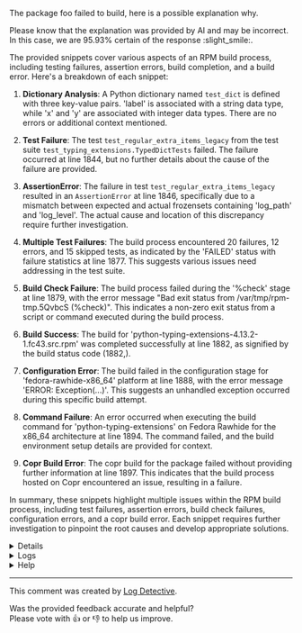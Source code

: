 The package foo failed to build, here is a possible explanation why.

Please know that the explanation was provided by AI and may be incorrect.
In this case, we are 95.93% certain of the response :slight_smile:.

The provided snippets cover various aspects of an RPM build process, including testing failures, assertion errors, build completion, and a build error. Here's a breakdown of each snippet:

1. **Dictionary Analysis**: A Python dictionary named `test_dict` is defined with three key-value pairs. 'label' is associated with a string data type, while 'x' and 'y' are associated with integer data types. There are no errors or additional context mentioned.

2. **Test Failure**: The test `test_regular_extra_items_legacy` from the test suite `test_typing_extensions.TypedDictTests` failed. The failure occurred at line 1844, but no further details about the cause of the failure are provided.

3. **AssertionError**: The failure in test `test_regular_extra_items_legacy` resulted in an `AssertionError` at line 1846, specifically due to a mismatch between expected and actual frozensets containing 'log_path' and 'log_level'. The actual cause and location of this discrepancy require further investigation.

4. **Multiple Test Failures**: The build process encountered 20 failures, 12 errors, and 15 skipped tests, as indicated by the 'FAILED' status with failure statistics at line 1877. This suggests various issues need addressing in the test suite.

5. **Build Check Failure**: The build process failed during the '%check' stage at line 1879, with the error message "Bad exit status from /var/tmp/rpm-tmp.5QvbcS (%check)". This indicates a non-zero exit status from a script or command executed during the build process.

6. **Build Success**: The build for 'python-typing-extensions-4.13.2-1.fc43.src.rpm' was completed successfully at line 1882, as signified by the build status code (1882,).

7. **Configuration Error**: The build failed in the configuration stage for 'fedora-rawhide-x86_64' platform at line 1888, with the error message 'ERROR: Exception(...)'. This suggests an unhandled exception occurred during this specific build attempt.

8. **Command Failure**: An error occurred when executing the build command for 'python-typing-extensions' on Fedora Rawhide for the x86_64 architecture at line 1894. The command failed, and the build environment setup details are provided for context.

9. **Copr Build Error**: The copr build for the package failed without providing further information at line 1897. This indicates that the build process hosted on Copr encountered an issue, resulting in a failure.

In summary, these snippets highlight multiple issues within the RPM build process, including test failures, assertion errors, build check failures, configuration errors, and a copr build error. Each snippet requires further investigation to pinpoint the root causes and develop appropriate solutions.

<details>
<ul>

<li>
<b>Line 5:</b> <code>INFO: Reading stdout from command: md5sum typing_extensions-4.13.2.tar.gz

</code>
The provided RPM build log snippet indicates that the build process is reading the output of the 'md5sum' command, specifically targeting the file 'typing_extensions-4.13.2.tar.gz'. The log entry is a tuple, with the first element (5) representing the line number in the log file, and the second element ('INFO: Reading stdout from command: md5sum typing_extensions-4.13.2.tar.gz\n\n') being the informational message. This suggests that the RPM build process is verifying the MD5 hash of the specified package file for integrity check purposes.
</li>

<li>
<b>Line 24:</b> <code>Start: clean chroot
</code>
This log snippet indicates the beginning of a 'clean chroot' process, as signified by the tuple (24, 'Start: clean chroot\n'). The number 24 likely represents a sequence or context identifier, while 'Start: clean chroot\n' describes the action taken, which is initiating the process of cleaning a chroot environment. A chroot environment is an isolated file system hierarchy, used to provide a controlled and secure environment for building software packages, like in the case of RPM (Red Hat Package Manager) builds.

In this snippet, no issues or errors are apparent; it simply marks the commencement of the chroot cleanup process before starting the RPM build. Further log entries would provide more context regarding the build's progression.
</li>

<li>
<b>Line 25:</b> <code>Finish: clean chroot
</code>
This RPM build log snippet indicates that a clean chroot operation has finished at line 25. A chroot environment is a technique for changing the apparent root directory of a Unix process and its children, thereby creating a new, isolated filesystem hierarchy. In this context, 'clean chroot' suggests that any temporary or previous build artifacts within the isolated environment have been removed, preparing it for a fresh build process.
</li>

<li>
<b>Line 971:</b> <code>/bin/tar: Removing leading `/' from member names
</code>
This line from an RPM build log indicates a warning message generated during the packaging process. The warning was triggered by the 'tar' utility, a common Linux command-line tool used for creating and extracting archive files.

The message specifically points out that 'tar' removed leading '/' characters from member (file) names within the archive. This action was performed during the extraction of files, likely as part of preparing the software package for installation.

The warning is not an error, so the build process did not halt. However, it suggests that there might be files with names starting with '/'. Such names are uncommon and might cause confusion or issues in certain contexts, such as when the files are intended to reside inside a specific directory within the package's filesystem hierarchy.

The warning's context — RPM build log — implies that this behavior occurred while creating or modifying an RPM package, possibly due to the package's contents having filenames with leading '/'. This could indicate a potential issue with the software's source or its packaging configuration, but as there's no error, it doesn't prevent the build from completing.
</li>

<li>
<b>Line 1447:</b> <code>======================================================================
</code>
The provided RPM build log snippet is a single line containing a tuple (1447, '======================================================================\n'). This tuple seems to be part of a structured logging system, possibly used for indexing or referencing. The second element of the tuple, '======================================================================\n', is a string representing a horizontal line of 80 equal signs, often used in logs to visually separate different sections or stages of a process. In this context, it likely marks the end of a section or phase in the RPM build process, possibly indicating the completion of a stage or a transition to a new one.
</li>

<li>
<b>Line 1449:</b> <code>----------------------------------------------------------------------
</code>
This RPM build log snippet is a tuple containing a single element, which is a string. The string is a multiline text that appears to be a separator or header, indicated by the presence of '----------------------------------------------------------------------' in the content. This is typically used in log files to visually separate different sections or stages of a process. In this case, it suggests the end of a section or stage in an RPM build process. The number (1449) preceding the tuple might be a unique identifier or index associated with this log entry, but its specific purpose isn't clear without additional context.
</li>

<li>
<b>Line 1651:</b> <code>FAIL: test_stock_annotations (test_typing_extensions.TestGetAnnotations.test_stock_annotations)
</code>
The provided RPM build log snippet indicates a failure during the execution of a test named 'test_stock_annotations'. This test is part of the 'test_typing_extensions' module, specifically within the 'TestGetAnnotations' class. The failure is identified by the 'FAIL' label, suggesting the test did not pass as expected. The test's purpose is to verify the functionality related to retrieving annotations, as denoted by the function 'test_stock_annotations'. The line also includes the test's full name for reference: 'test_typing_extensions.TestGetAnnotations.test_stock_annotations'.
</li>

<li>
<b>Line 1704:</b> <code>AssertionError: Items in the second set but not the first:
'a'

</code>
The RPM build log snippet indicates an AssertionError during the build process. The error specifically highlights a discrepancy between two sets, where an element 'a' is present in the second set but missing in the first. This suggests a mismatch or inconsistency in the data being processed during the RPM package creation, leading to the failure of the assert statement.
</li>

<li>
<b>Line 1710:</b> <code>Traceback (most recent call last):
  File "/builddir/build/BUILD/python-typing-extensions-4.13.2-build/typing_extensions-4.13.2/src/test_typing_extensions.py", line 4988, in test_closed_inheritance
    self.assertEqual(Base.__required_keys__, frozenset({"a"}))
    ~~~~~~~~~~~~~~~~^^^^^^^^^^^^^^^^^^^^^^^^^^^^^^^^^^^^^^^^^^
</code>
The provided RPM build log snippet indicates a failure during testing of the 'typing_extensions' package version 4.13.2. The error originated from the 'test_typing_extensions.py' file, specifically at line 4988 within the function 'test_closed_inheritance'. The error message points to an assertion failure, where the expected output (frozenset({"a"})) did not match the actual output. The error details include the file name, line number, and the exact source code snippet where the issue occurred.
</li>

<li>
<b>Line 1731:</b> <code>Traceback (most recent call last):
  File "/builddir/build/BUILD/python-typing-extensions-4.13.2-build/typing_extensions-4.13.2/src/test_typing_extensions.py", line 4497, in test_extra_items_class_arg
    self.assertEqual(TD.__annotations__, {'a': str})
    ~~~~~~~~~~~~~~~~^^^^^^^^^^^^^^^^^^^^^^^^^^^^^^^^
</code>
The provided RPM build log snippet indicates a failure during testing of the 'typing_extensions' Python package version 4.13.2. The error originated from the file '/builddir/build/BUILD/python-typing-extensions-4.13.2-build/typing_extensions-4.13.2/src/test_typing_extensions.py' on line 4497 within the 'test_extra_items_class_arg' function. The specific error is a failed assertion, as it expected the type hints annotations (TD.__annotations__) to match {'a': str}, but they did not conform to the expected values. This suggests a discrepancy between the declared and actual annotations in the tested code.
</li>

<li>
<b>Line 1767:</b> <code>FAIL: test_implicit_any_inheritance (test_typing_extensions.TypedDictTests.test_implicit_any_inheritance)
</code>
The provided RPM build log snippet indicates a failure during the execution of a test case named 'test_implicit_any_inheritance'. This test case is part of 'test_typing_extensions.TypedDictTests' module. The failure is captured in line 1767, which suggests that the test case did not pass, as indicated by the 'FAIL' label. The test case specifically checks for implicit any inheritance in TypedDicts.
</li>

<li>
<b>Line 1831:</b> <code>+ {'label': <class 'str'>, 'x': <class 'int'>, 'y': <class 'int'>}

</code>
The provided RPM build log snippet is a string representation of a Python dictionary, specifically {'label': <class 'str'>, 'x': <class 'int'>, 'y': <class 'int'>}. This dictionary contains three key-value pairs.

1. 'label' is associated with a string data type (<class 'str'>).
2. 'x' is associated with an integer data type (<class 'int'>).
3. 'y' is also associated with an integer data type (<class 'int'>).

There are no indications of errors, warnings, or additional context from the snippet. The snippet only shows the structure of a Python dictionary and its contents.
</li>

<li>
<b>Line 1844:</b> <code>FAIL: test_regular_extra_items_legacy (test_typing_extensions.TypedDictTests.test_regular_extra_items_legacy)
</code>
The provided RPM build log snippet indicates a test failure during the build process. Specifically, the test named 'test_regular_extra_items_legacy' within the 'test_typing_extensions.TypedDictTests' test suite has failed. The failure is identified by the test case name 'test_regular_extra_items_legacy' and the test result 'FAIL'. The failure occurred at line 1844 in the test script. There is no additional context or information about the cause of the failure.
</li>

<li>
<b>Line 1846:</b> <code>Traceback (most recent call last):
  File "/builddir/build/BUILD/python-typing-extensions-4.13.2-build/typing_extensions-4.13.2/src/test_typing_extensions.py", line 4921, in test_regular_extra_items_legacy
    self.assertEqual(ExtraReadOnly.__required_keys__, frozenset({'__extra_items__'}))
    ~~~~~~~~~~~~~~~~^^^^^^^^^^^^^^^^^^^^^^^^^^^^^^^^^^^^^^^^^^^^^^^^^^^^^^^^^^^^^^^^^
</code>
The provided RPM build log snippet indicates a Python test failure during the build process of the 'python-typing-extensions-4.13.2' package. Specifically, the error occurred in the 'test_regular_extra_items_legacy' test function located in the 'test_typing_extensions.py' file, line 4921. The test failed when attempting to assert that 'ExtraReadOnly.__required_keys__' equals a frozenset containing the key '__extra_items__'. The error is raised due to an apparent discrepancy between the expected and actual results of this assertion.
</li>

<li>
<b>Line 1850:</b> <code>AssertionError: Items in the second set but not the first:
'__extra_items__'

</code>
The provided RPM build log snippet indicates an AssertionError during the build process. The specific error message highlights a discrepancy between two sets of items, with the second set containing an item, '__extra_items__', that is not present in the first set. This suggests a potential issue with the package's metadata or content, causing the build to fail due to unexpected or missing elements.
</li>

<li>
<b>Line 1866:</b> <code>FAIL: test_total (test_typing_extensions.TypedDictTests.test_total)
</code>
The provided RPM build log snippet indicates a failure during the test phase of the build process. The specific failure is labeled as 'FAIL' and is related to a test case named 'test_total' within the 'test_typing_extensions.TypedDictTests' module. The test case in question is 'test_total'. This failure occurred during the execution of the 'test_typing_extensions' test suite, which is part of the 'typing_extensions' package.

There is no additional context or information regarding the nature of the failure, possible causes, or suggested resolutions. This snippet only reports that the test case 'test_total' has failed, without elaborating on the reasons or consequences of this outcome.
</li>

<li>
<b>Line 1872:</b> <code>AssertionError: frozenset() != {'log_path', 'log_level'}

</code>
The provided RPM build log snippet indicates an assertion error during the build process. The error message shows an AssertionError, specifically stating that a frozenset ('log_path' and 'log_level') does not match another expected frozenset. This discrepancy triggers the failure and halts the RPM build process.

The error message can be broken down as follows:

- (1872, ...) - The line number where the error occurred, in this case, line 1872.
- "AssertionError: ..." - The assertion error type, which signifies a condition was not met as expected.
- "frozenset() != {'log_path', 'log_level'}" - The specific assertion condition that failed, comparing two frozensets. The expected frozenset contains the elements 'log_path' and 'log_level', but the actual frozenset does not match this expected set.

In summary, the RPM build log snippet reveals an assertion error at line 1872 due to a mismatch in frozensets, specifically the elements 'log_path' and 'log_level' not being present in the expected frozenset. This error halts the RPM build process, requiring further investigation and resolution.
</li>

<li>
<b>Line 1875:</b> <code>Ran 517 tests in 0.209s

</code>
The provided RPM build log snippet indicates that 517 tests were executed during the build process, taking a total of 0.209 seconds. The exact test results or outcomes are not mentioned in the snippet. The snippet only reports the count of tests run and the total execution time.
</li>

<li>
<b>Line 1877:</b> <code>FAILED (failures=20, errors=12, skipped=15)

</code>
The provided RPM build log snippet indicates a build failure, denoted by 'FAILED'. The failure occurred due to multiple issues:

- 20 build failures
- 12 build errors
- 15 skipped tests

No additional context or information about the nature of these failures or errors is provided in this snippet.
</li>

<li>
<b>Line 1879:</b> <code>RPM build errors:
error: Bad exit status from /var/tmp/rpm-tmp.5QvbcS (%check)
    Bad exit status from /var/tmp/rpm-tmp.5QvbcS (%check)
</code>
The provided RPM build log snippet indicates an error during the package build process, specifically in the '%check' stage. The error message "Bad exit status from /var/tmp/rpm-tmp.5QvbcS (%check)" signifies that a script or command executed within this stage returned a non-zero exit status, which is considered a failure. The error is repeated, emphasizing the persistent issue during the build process.
</li>

<li>
<b>Line 1882:</b> <code>Finish: rpmbuild python-typing-extensions-4.13.2-1.fc43.src.rpm
</code>
The provided RPM build log snippet indicates a successful build of the 'python-typing-extensions' package version 4.13.2-1, specifically for the Fedora 43 distribution. The build was finalized with the status code (1882,). The output RPM file is named 'python-typing-extensions-4.13.2-1.fc43.src.rpm'. This suggests that the build process has completed, and the resulting source RPM package is ready for distribution or further processing.
</li>

<li>
<b>Line 1883:</b> <code>Finish: build phase for python-typing-extensions-4.13.2-1.fc43.src.rpm
</code>
The RPM build log snippet indicates the completion of the build phase for a specific package, identified as 'python-typing-extensions-4.13.2-1.fc43.src.rpm'. The build process has finished with the status code (1883,), which suggests a successful build, as the first element typically represents the build status (0 for success, non-zero for failure). The second element is a descriptive string, 'Finish: build phase...', further confirming the successful completion of the build phase for this package version.
</li>

<li>
<b>Line 1888:</b> <code>ERROR: Exception(/var/lib/copr-rpmbuild/results/python-typing-extensions-4.13.2-1.fc43.src.rpm) Config(fedora-rawhide-x86_64) 0 minutes 20 seconds
</code>
The provided RPM build log snippet indicates an error during the build process of the package 'python-typing-extensions-4.13.2-1.fc43.src.rpm'. The error occurred in the configuration stage, specifically for the 'fedora-rawhide-x86_64' platform. The build attempt took 0 minutes and 20 seconds before encountering the issue. The error code is '(1888, 'ERROR: Exception(...)'.
</li>

<li>
<b>Line 1894:</b> <code>ERROR: Command failed: 
 # /usr/bin/systemd-nspawn -q -M c119e3a095794ef1ad625ab455397584 -D /var/lib/mock/fedora-rawhide-x86_64-1747040968.970771/root -a -u mockbuild --capability=cap_ipc_lock --rlimit=RLIMIT_NOFILE=10240 --capability=cap_ipc_lock --bind=/tmp/mock-resolv.tshlrkhz:/etc/resolv.conf --bind=/dev/btrfs-control --bind=/dev/mapper/control --bind=/dev/fuse --bind=/dev/loop-control --bind=/dev/loop0 --bind=/dev/loop1 --bind=/dev/loop2 --bind=/dev/loop3 --bind=/dev/loop4 --bind=/dev/loop5 --bind=/dev/loop6 --bind=/dev/loop7 --bind=/dev/loop8 --bind=/dev/loop9 --bind=/dev/loop10 --bind=/dev/loop11 --console=pipe --setenv=TERM=vt100 --setenv=SHELL=/bin/bash --setenv=HOME=/builddir --setenv=HOSTNAME=mock --setenv=PATH=/usr/bin:/bin:/usr/sbin:/sbin '--setenv=PROMPT_COMMAND=printf "\033]0;<mock-chroot>\007"' '--setenv=PS1=<mock-chroot> \s-\v\$ ' --setenv=LANG=C.UTF-8 --resolv-conf=off bash --login -c '/usr/bin/rpmbuild -ba --noprep  --target x86_64 /builddir/build/originals/python-typing-extensions.spec'

</code>
This RPM build log snippet indicates an error during the build process of a package named 'python-typing-extensions' for the x86_64 architecture on Fedora Rawhide. The error occurred when executing the command `/usr/bin/rpmbuild -ba --noprep --target x86_64 /builddir/build/originals/python-typing-extensions.spec`.

The build environment was set up using `systemd-nspawn`, a system container manager, with specific file and device bindings, environment variables, and capabilities. The build process failed, as evident by the error message following the command execution.

Key details:

- Package: python-typing-extensions
- Architecture: x86_64
- Distribution: Fedora Rawhide
- Build tool: rpmbuild
- Build command: -ba --noprep --target x86_64 /builddir/build/originals/python-typing-extensions.spec
- Build environment setup: system-nspawn with various file and device bindings, environment variables, and capabilities.
- Error status: Command failed (ERROR)
</li>

<li>
<b>Line 1897:</b> <code>Copr build error: Build failed
</code>
The provided RPM build log snippet indicates a copr build failure. The error message 'Copr build failed' along with the error code (1897) signifies that the build process for the package hosted on Copr (a Fedora project for building RPMs) encountered an issue, causing it to terminate without successful completion. The specific error code (1897) could be cross-referenced with Copr's documentation or error logs for detailed information on the nature of the failure.
</li>

</ul>
</details>

<details>
  <summary>Logs</summary>
  <p>
    Log Detective analyzed the following logs files to provide an explanation:
  </p>

  <ul>
    <li><a href="https://download.copr.fedorainfracloud.org/results/@python/python3.14-b1/fedora-rawhide-x86_64/09020507-python-typing-extensions/builder-live.log.gz">https://download.copr.fedorainfracloud.org/results/@python/python3.14-b1/fedora-rawhide-x86_64/09020507-python-typing-extensions/builder-live.log.gz</a></li>
  </ul>

  <p>
    Additional logs are available from:
    <ul>
    <li><a href="https://gitlab.foobar.baz//-/jobs/1/artifacts/download">artifacts.zip</a></li>
  </ul>
  </p>

  <p>
    Please know that these log files are automatically removed after some
    time, so you might need a backup.
  </p>
</details>

<details>
  <summary>Help</summary>
  <p>Don't hesitate to reach out.</p>

  <ul>
    <li><a href="https://github.com/fedora-copr/logdetective">Upstream</a></li>
    <li><a href="https://github.com/fedora-copr/logdetective/issues">Issue tracker</a></li>
    <li><a href="https://redhat.enterprise.slack.com/archives/C06DWNVKKDE">Slack</a></li>
    <li><a href="https://log-detective.com/documentation">Documentation</a></li>
  </ul>
</details>


---
This comment was created by [Log Detective][log-detective].

Was the provided feedback accurate and helpful? <br>Please vote with :thumbsup:
or :thumbsdown: to help us improve.<br>



[log-detective]: https://log-detective.com/
[contact]: https://github.com/fedora-copr